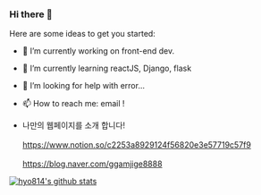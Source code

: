 ### Hi there 👋

Here are some ideas to get you started:

- 🔭 I’m currently working on front-end dev.
- 🌱 I’m currently learning reactJS, Django, flask
- 🤔 I’m looking for help with error...
- 📫 How to reach me: email !

- 나만의 웹페이지를 소개 합니다!<br><br>
https://www.notion.so/c2253a8929124f56820e3e57719c57f9<br><br>
https://blog.naver.com/ggamjige8888

[![hyo814's github stats](https://github-readme-stats.vercel.app/api?username=hyo814)](https://github.com/anuraghazra/github-readme-stats)
